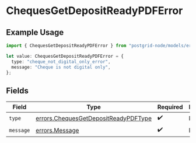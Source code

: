 # ChequesGetDepositReadyPDFError

## Example Usage

```typescript
import { ChequesGetDepositReadyPDFError } from "postgrid-node/models/errors";

let value: ChequesGetDepositReadyPDFError = {
  type: "cheque_not_digital_only_error",
  message: "Cheque is not digital only",
};
```

## Fields

| Field                                                                                        | Type                                                                                         | Required                                                                                     | Description                                                                                  |
| -------------------------------------------------------------------------------------------- | -------------------------------------------------------------------------------------------- | -------------------------------------------------------------------------------------------- | -------------------------------------------------------------------------------------------- |
| `type`                                                                                       | [errors.ChequesGetDepositReadyPDFType](../../models/errors/chequesgetdepositreadypdftype.md) | :heavy_check_mark:                                                                           | N/A                                                                                          |
| `message`                                                                                    | [errors.Message](../../models/errors/message.md)                                             | :heavy_check_mark:                                                                           | N/A                                                                                          |
